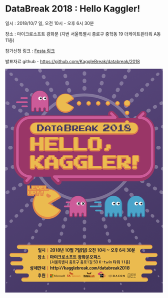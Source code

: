 # DataBreak 2018 : Hello Kaggler!
 
일시 : 2018/10/7 일, 오전 10시 - 오후 6시 30분 

장소 : 마이크로소프트 광화문 (지번 서울특별시 종로구 중학동 19 더케이트윈타워 A동 11층)

참가신청 링크 : [Festa 링크](https://festa.io/events/87)

발표자료 github - https://github.com/KaggleBreak/databreak/2018
 
![](img/poster.png)
